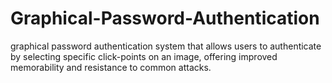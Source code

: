 # Graphical-Password-Authentication
graphical password authentication system that allows users to authenticate by selecting specific click-points on an image, offering improved memorability and resistance to common attacks.

